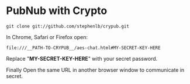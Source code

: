 PubNub with Crypto
=============================================================================

    git clone git://github.com/stephenlb/crypub.git

In Chrome, Safari or Firefox open:

    file:///__PATH-TO-CRYPUB__/aes-chat.html#MY-SECRET-KEY-HERE

Replace "__MY-SECRET-KEY-HERE__" with your secret password.

Finally Open the same URL in another browser window to communicate in secret.
